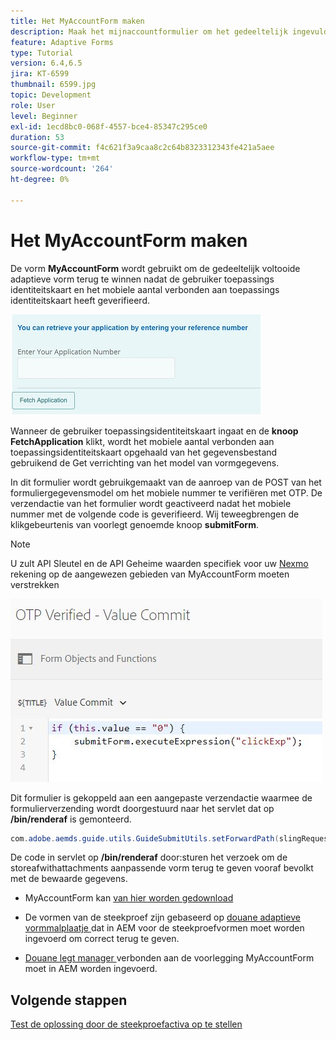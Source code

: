 ```yaml
---
title: Het MyAccountForm maken
description: Maak het mijnaccountformulier om het gedeeltelijk ingevulde formulier op te halen na geslaagde verificatie van de toepassings-id en het telefoonnummer.
feature: Adaptive Forms
type: Tutorial
version: 6.4,6.5
jira: KT-6599
thumbnail: 6599.jpg
topic: Development
role: User
level: Beginner
exl-id: 1ecd8bc0-068f-4557-bce4-85347c295ce0
duration: 53
source-git-commit: f4c621f3a9caa8c2c64b8323312343fe421a5aee
workflow-type: tm+mt
source-wordcount: '264'
ht-degree: 0%

---
```


# Het MyAccountForm maken

De vorm **MyAccountForm** wordt gebruikt om de gedeeltelijk voltooide adaptieve vorm terug te winnen nadat de gebruiker toepassings identiteitskaart en het mobiele aantal verbonden aan toepassings identiteitskaart heeft geverifieerd.

![ mijn rekeningsvorm ](assets/6599.JPG)

Wanneer de gebruiker toepassingsidentiteitskaart ingaat en de **knoop FetchApplication** klikt, wordt het mobiele aantal verbonden aan toepassingsidentiteitskaart opgehaald van het gegevensbestand gebruikend de Get verrichting van het model van vormgegevens.

In dit formulier wordt gebruikgemaakt van de aanroep van de POST van het formuliergegevensmodel om het mobiele nummer te verifiëren met OTP. De verzendactie van het formulier wordt geactiveerd nadat het mobiele nummer met de volgende code is geverifieerd. Wij teweegbrengen de klikgebeurtenis van voorlegt genoemde knoop **submitForm**.

>[!NOTE]
> U zult API Sleutel en de API Geheime waarden specifiek voor uw [ Nexmo ](https://dashboard.nexmo.com/) rekening op de aangewezen gebieden van MyAccountForm moeten verstrekken

![ trigger-submit ](assets/trigger-submit.JPG)



Dit formulier is gekoppeld aan een aangepaste verzendactie waarmee de formulierverzending wordt doorgestuurd naar het servlet dat op **/bin/renderaf** is gemonteerd.

```java
com.adobe.aemds.guide.utils.GuideSubmitUtils.setForwardPath(slingRequest,"/bin/renderaf",null,null);
```

De code in servlet op **/bin/renderaf** door:sturen het verzoek om de storeafwithattachments aanpassende vorm terug te geven vooraf bevolkt met de bewaarde gegevens.


* MyAccountForm kan [ van hier worden gedownload ](assets/my-account-form.zip)

* De vormen van de steekproef zijn gebaseerd op [ douane adaptieve vormmalplaatje ](assets/custom-template-with-page-component.zip) dat in AEM voor de steekproefvormen moet worden ingevoerd om correct terug te geven.

* [ Douane legt manager ](assets/custom-submit-my-account-form.zip) verbonden aan de voorlegging MyAccountForm moet in AEM worden ingevoerd.

## Volgende stappen

[Test de oplossing door de steekproefactiva op te stellen](./deploy-this-sample.md)
